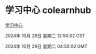 # 学习中心 colearnhub
[学习中心](http://219.139.197.74:56308/colearnhub/)

2024年 10月 29日 星期二 12:50:02 CST

2024年 10月 29日 星期二 04:50:02 GMT
